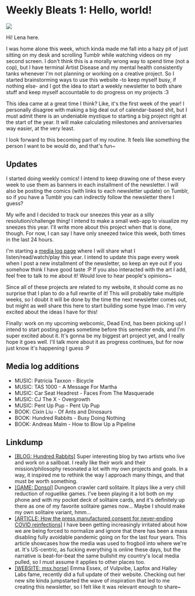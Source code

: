 <!-- attrib template: writing -->
<!-- attrib title: Writing | Weekly Bleats 1: Hello, World! -->
<!-- attrib windowtitle: weeklybleats1.md -->

# Weekly Bleats 1: Hello, world!

<img src="1.png">

Hi! Lena here.

I was home alone this week, which kinda made me fall into a hazy pit of just
sitting on my desk and scrolling Tumblr while watching videos on my second
screen. I don't think this is a morally wrong way to spend time (not a cop), but 
I have terminal Artist Disease and my mental health consistently tanks whenever 
I'm not planning or working on a creative project. So I started brainstorming
ways to use this website -to keep myself busy, if nothing else- and I got the
idea to start a weekly newsletter to both share stuff and keep myself 
accountable to do progress on my projects :3

This idea came at a great time I think? Like, it's the first week of the year! I
personally disagree with making a big deal out of calendar-based shit, but I
must admit there is an undeniable mystique to starting a big project right at
the start of the year. It will make calculating milestones and anniversaries way
easier, at the very least.

I look forward to this becoming part of my routine. It feels like something
the person I want to be would do, and that's fun~

## Updates

I started doing weekly comics! I intend to keep drawing one of these every week
to use them as banners in each installment of the newsletter.
I will also be posting the comics (with links to each newsletter update) on
Tumblr, so if you have a Tumblr you can indirectly follow the newsletter there I
guess?

My wife and I decided to track our sneezes this year as a silly
resolution/challenge thing! I intend to make a small web-app to visualize my
sneezes this year. I'll write more about this project when that is done, though.
For now, I can say I have only sneezed twice this week, both times in the last
24 hours.

I'm starting a [media log page]([#root#]/medialog/index.html) where I will share what I
listen/read/watch/play this year. I intend to update this page every week when I
post a new installment of the newsletter, so keep an eye out if you somehow
think I have good taste :P If you also interacted with the art I add, feel free
to talk to me about it! Would love to hear people's opinions~

Since all of these projects are related to my website, it should come as no
surprise that I plan to do a full rewrite of it! This will probably take
multiple weeks, so I doubt it will be done by the time the next newsletter comes
out, but might as well share this here to start building some hype lmao. I'm
very excited about the ideas I have for this!

Finally: work on my upcoming webcomic, Dead End, has been picking up! I intend
to start posting pages sometime before this semester ends, and I'm super excited
about it. It's gonna be my biggest art project yet, and I really hope it goes
well. I'll talk more about it as progress continues, but for now just know
it's happening I guess :P

## Media log additions

* MUSIC: Patricia Taxxon - Bicycle
* MUSIC: TAS 1000 - A Message For Martha
* MUSIC: Car Seat Headrest - Faces From The Masquerade
* MUSIC: CJ The X - Overgrowth
* MUSIC: Pent Up Pup - Pent Up Pup
* BOOK: Cixin Liu - Of Ants and Dinosaurs
* BOOK: Hundred Rabbits - Busy Doing Nothing
* BOOK: Andreas Malm - How to Blow Up a Pipeline

## Linkdump

* [[BLOG: Hundred Rabbits]](https://100r.co/site/home.html) Super interesting
  blog by two artists who live and work on a sailboat. I really like their work
  and their mission/philosophy resonated a lot with my own projects and goals.
  In a way, it inspired me to rethink the way I approach many things, and that
  must be worth something.
* [[GAME: Donsol]](https://donsol.tdjs.tech/) Dungeon crawler card solitaire.
  It plays like a very chill reduction of roguelike games. I've been playing it
  a lot both on my phone and with my pocket deck of solitaire cards, and it's
  definitely up there as one of my favorite solitaire games now... Maybe I
  should make my own solitaire variant, hmm...
* [[ARTICLE: How the press manufactured consent for never-ending COVID reinfections]](https://www.thegauntlet.news/p/how-the-press-manufactured-consent)
  I have been getting increasingly irritated about how we are being forced to
  normalize and ignore that there has been a mass disabling fully avoidable
  pandemic going on for the last four years. This article showcases how the
  media was used to frogboil into where we're at. It's US-centric, as fucking
  everything is online these days, but the narrative is beat-for-beat the same
  bullshit my country's local media pulled, so I must assume it applies to other
  places too.
* [[WEBSITE: msx.horse]](https://msx.horse) Emma Essex, of Vulpvibe, Lapfox and
  Halley Labs fame, recently did a full update of their website. Checking out
  her new site kinda jumpstarted the wave of inspiration that led to me creating
  this newsletter, so I felt like it was relevant enough to share~
